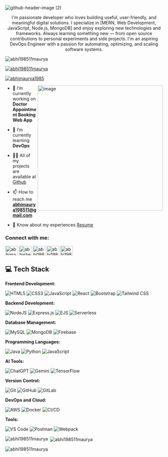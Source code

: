![github-header-image (2)](https://github.com/user-attachments/assets/62001957-e9ec-4a49-99be-5b8dbc7eb4af)

<p align="center">I'm passionate developer who loves building useful, user-friendly, and meaningful digital solutions. I specialize in [MERN, Web Development, JavaScript, Node.js, MongoDB] and enjoy exploring new technologies and frameworks. Always learning something new — from open source contributions to personal experiments and side projects. I'm an aspiring DevOps Engineer with a passion for automating, optimizing, and scaling software systems.</p>

<p align="left"> <img src="https://komarev.com/ghpvc/?username=abhi198511maurya&label=Profile%20views&color=0e75b6&style=flat" alt="abhi198511maurya" /> </p>

<p align="left"> <a href="https://github.com/ryo-ma/github-profile-trophy"><img src="https://github-profile-trophy.vercel.app/?username=abhi198511maurya" alt="abhi198511maurya" /></a> </p>

<p align="left"> <a href="https://twitter.com/abhimaurya1985" target="blank"><img src="https://img.shields.io/twitter/follow/abhimaurya1985?logo=twitter&style=for-the-badge" alt="abhimaurya1985" /></a> </p>

<img align="right" alt="image" src="https://user-images.githubusercontent.com/55389276/140866485-8fb1c876-9a8f-4d6a-98dc-08c4981eaf70.gif" width="400">

- 🔭 I’m currently working on **Doctor Appointment Booking Web App**

- 🌱 I’m currently learning **DevOps**

- 👨‍💻 All of my projects are available at [Github](https://github.com/Abhi198511Maurya)

- 📫 How to reach me **abhimaurya198511@gmail.com**

- 📄 Know about my experiences [Resume](https://shorturl.at/AtEyb)

<h3 align="left">Connect with me:</h3>
<p align="left">
<a href="https://twitter.com/abhimaurya1985" target="blank"><img align="center" src="https://raw.githubusercontent.com/rahuldkjain/github-profile-readme-generator/master/src/images/icons/Social/twitter.svg" alt="abhimaurya1985" height="30" width="40" /></a>
<a href="https://linkedin.com/in/abhishek-maurya-050577291" target="blank"><img align="center" src="https://raw.githubusercontent.com/rahuldkjain/github-profile-readme-generator/master/src/images/icons/Social/linked-in-alt.svg" alt="abhishek-maurya-050577291" height="30" width="40" /></a>
<a href="https://www.hackerrank.com/abhi198511maurya" target="blank"><img align="center" src="https://raw.githubusercontent.com/rahuldkjain/github-profile-readme-generator/master/src/images/icons/Social/hackerrank.svg" alt="abhi198511maurya" height="30" width="40" /></a>
<a href="https://www.leetcode.com/abhi198511maurya" target="blank"><img align="center" src="https://raw.githubusercontent.com/rahuldkjain/github-profile-readme-generator/master/src/images/icons/Social/leet-code.svg" alt="abhi198511maurya" height="30" width="40" /></a>
<a href="https://auth.geeksforgeeks.org/user/abhi198511maury" target="blank"><img align="center" src="https://raw.githubusercontent.com/rahuldkjain/github-profile-readme-generator/master/src/images/icons/Social/geeks-for-geeks.svg" alt="abhi198511maury" height="30" width="40" /></a>
</p>

## 💻 Tech Stack

**Frontend Development:**

![HTML5](https://img.shields.io/badge/html5-%23E34F26.svg?style=for-the-badge&logo=html5&logoColor=white) 
![CSS3](https://img.shields.io/badge/css3-%231572B6.svg?style=for-the-badge&logo=css3&logoColor=white) 
![JavaScript](https://img.shields.io/badge/javascript-%23323330.svg?style=for-the-badge&logo=javascript&logoColor=%23F7DF1E) 
![React](https://img.shields.io/badge/react-%2320232a.svg?style=for-the-badge&logo=react&logoColor=%2361DAFB) 
![Bootstrap](https://img.shields.io/badge/bootstrap-%238511FA.svg?style=for-the-badge&logo=bootstrap&logoColor=white) 
![Tailwind CSS](https://img.shields.io/badge/tailwind_css-%2305B4C6.svg?style=for-the-badge&logo=tailwindcss&logoColor=white) 

**Backend Development:**

![NodeJS](https://img.shields.io/badge/node.js-6DA55F?style=for-the-badge&logo=node.js&logoColor=white) 
![Express.js](https://img.shields.io/badge/express.js-%23404d59.svg?style=for-the-badge&logo=express&logoColor=%2361DAFB) 
![EJS](https://img.shields.io/badge/ejs-%23A91F2C.svg?style=for-the-badge&logo=ejs&logoColor=white) 
![Serverless](https://img.shields.io/badge/serverless-%234B6A3D.svg?style=for-the-badge&logo=serverless&logoColor=white)

**Database Management:**

![MySQL](https://img.shields.io/badge/mysql-4479A1.svg?style=for-the-badge&logo=mysql&logoColor=white) 
![MongoDB](https://img.shields.io/badge/MongoDB-%234ea94b.svg?style=for-the-badge&logo=mongodb&logoColor=white) 
![Firebase](https://img.shields.io/badge/firebase-%23FFCA28.svg?style=for-the-badge&logo=firebase&logoColor=white)

**Programming Languages:**

![Java](https://img.shields.io/badge/java-%23ED8B00.svg?style=for-the-badge&logo=openjdk&logoColor=white) 
![Python](https://img.shields.io/badge/python-3670A0?style=for-the-badge&logo=python&logoColor=ffdd54) 
![JavaScript](https://img.shields.io/badge/javascript-%232C78BC.svg?style=for-the-badge&logo=javascript&logoColor=white) 

**AI Tools:**

![ChatGPT](https://img.shields.io/badge/ChatGPT-%2317B1A1.svg?style=for-the-badge&logo=openai&logoColor=white) 
![Gemini](https://img.shields.io/badge/Gemini-%232C73D2.svg?style=for-the-badge&logo=google&logoColor=white)
![TensorFlow](https://img.shields.io/badge/tensorflow-%23FF6F00.svg?style=for-the-badge&logo=tensorflow&logoColor=white)

**Version Control:**

![Git](https://img.shields.io/badge/git-%23F05033.svg?style=for-the-badge&logo=git&logoColor=white) 
![GitHub](https://img.shields.io/badge/github-%23121011.svg?style=for-the-badge&logo=github&logoColor=white) 
![GitLab](https://img.shields.io/badge/gitlab-%23181717.svg?style=for-the-badge&logo=gitlab&logoColor=white)

**DevOps and Cloud:**

![AWS](https://img.shields.io/badge/AWS-%23FF9900.svg?style=for-the-badge&logo=amazon-aws&logoColor=white)
![Docker](https://img.shields.io/badge/docker-%232496ED.svg?style=for-the-badge&logo=docker&logoColor=white) 
![CI/CD](https://img.shields.io/badge/ci%2Fcd-%23000000.svg?style=for-the-badge&logo=ci-cd&logoColor=white)

**Tools:**

![VS Code](https://img.shields.io/badge/VS_Code-%23007ACC.svg?style=for-the-badge&logo=visual-studio-code&logoColor=white) 
![Postman](https://img.shields.io/badge/Postman-%23FF6C37.svg?style=for-the-badge&logo=postman&logoColor=white) 
![Webpack](https://img.shields.io/badge/webpack-%238DD6F9.svg?style=for-the-badge&logo=webpack&logoColor=black) 

<p><img align="left" src="https://github-readme-stats.vercel.app/api/top-langs?username=abhi198511maurya&show_icons=true&locale=en&layout=compact" alt="abhi198511maurya" /></p>

<p>&nbsp;<img align="center" src="https://github-readme-stats.vercel.app/api?username=abhi198511maurya&show_icons=true&locale=en" alt="abhi198511maurya" /></p>

<p><img align="center" src="https://github-readme-streak-stats.herokuapp.com/?user=abhi198511maurya&" alt="abhi198511maurya" /></p>
